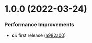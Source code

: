 # 1.0.0 (2022-03-24)


### Performance Improvements

* **ci:** first release ([a982a00](https://github.com/bydefault-cl/reto-devops/commit/a982a008c0ad4dc27b446396f1c5928cd24b5f68))
